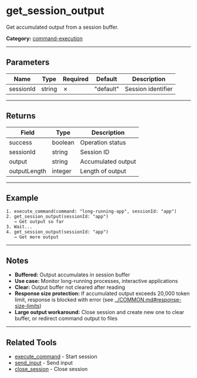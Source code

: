 ﻿# get_session_output

Get accumulated output from a session buffer.

**Category:** [command-execution](INDEX.md)

---

## Parameters

| Name | Type | Required | Default | Description |
|------|------|----------|---------|-------------|
| sessionId | string | ✗ | "default" | Session identifier |

---

## Returns

| Field | Type | Description |
|-------|------|-------------|
| success | boolean | Operation status |
| sessionId | string | Session ID |
| output | string | Accumulated output |
| outputLength | integer | Length of output |

---

## Example

```
1. execute_command(command: "long-running-app", sessionId: "app")
2. get_session_output(sessionId: "app")
   → Get output so far
3. Wait...
4. get_session_output(sessionId: "app")
   → Get more output
```

---

## Notes

- **Buffered:** Output accumulates in session buffer
- **Use case:** Monitor long-running processes, interactive applications
- **Clear:** Output buffer not cleared after reading
- **Response size protection:** If accumulated output exceeds 20,000 token limit, response is blocked with error (see [../COMMON.md#response-size-limits](../COMMON.md#response-size-limits))
- **Large output workaround:** Close session and create new one to clear buffer, or redirect command output to files

---

## Related Tools

- [execute_command](execute_command.md) - Start session
- [send_input](send_input.md) - Send input
- [close_session](close_session.md) - Close session